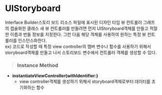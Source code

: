 # UIStoryboard
Interface Builder스토리 보드 리소스 파일에 표시된 디자인 타임 뷰 컨트롤러 그래프의 캡슐화한 클래스 
새 뷰 컨트롤러를 만들려면 먼저 UIStoryboard객체를 만들고 적절한 이름과 번들 정보를 지정한다.   그런 다음 해당 객체를 사용하여 원하는 특정 뷰 컨트롤러를 인스턴스화한다.   
ex) 코드로 작성할 때 특정 view controller의 멤버 변수나 함수를 사용하기 위해서   
storyboard객체를 만들고 나서 스토리보드 변수에서 컨트롤러 객체를 생성할 수 있다.   
   
> ### Instance Method
* **instantiateViewController(withIdentifier:)**
    - view controller객체를 생성하기 위해서 storyboard객체로부터 데이터를 초기화하는 함수